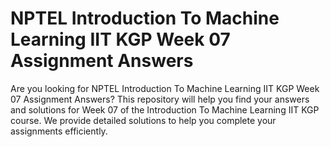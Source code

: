 # NPTEL Introduction To Machine Learning IIT KGP Week 07 Assignment Answers

Are you looking for NPTEL Introduction To Machine Learning IIT KGP Week 07 Assignment Answers? This repository will help you find your answers and solutions for Week 07 of the Introduction To Machine Learning IIT KGP course. We provide detailed solutions to help you complete your assignments efficiently.